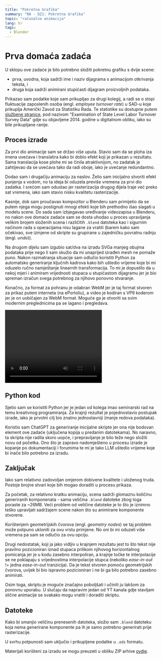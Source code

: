 ```yaml
---
title: "Pokretna Grafika"
summary: "RA - DZ1: Pokretna Grafika"
topic: "računalna animacija"
lang: hr
tags:
  - Blender
---
```


# Prva domaća zadaća

U sklopu ove zadaće je bilo potrebno složiti pokretnu grafiku s dvije scene:
- prva, uvodna, koja sadrži ime i naziv dijagrama s animacijom otkrivanja teksta, i
- druga koja sadrži animirani stupićasti dijagram proizvoljnih podataka.

Prikazao sam podatke koje sam prikupljao za drugi kolegij, a radi se o stopi
fluktuacije zaposlenih osoba (engl. _employee turnover rate_) u SAD-u koje
prikuplja Američki Zavod za Statistiku Rada. Te statistike su dostupne putem
[službene stranice](https://www.bls.gov/opub/mlr/2014/article/examination-of-state-level-labor-turnover-survey-data.htm),
pod nazivom "Examination of State Level Labor Turnover Survey Data" gdje su
objavljene 2014. godine u digitalnom obliku, iako su bile prikupljane ranije.

## Proces izrade

Za prvi dio animacije sam se držao više uputa. Stavio sam da se ploha iza imena
uvećava i translatira kako bi dobio efekt koji je prikazan u rezultatu. Sama
translacija kose plohe mi se činila atraktivnijom, no zadatak je zahtijevao da se
uvećava tako da radi oboje, iako je uvećanje redundantno.

Dodao sam i drugačiju animaciju za naslov. Želio sam inicijalno stvoriti efekt
punjenja s vodom, no ta ideja bi oduzela previše vremena za prvi dio zadatka. I
srećom sam odustao jer rasterizacija drugog dijela traje već preko sat vremena,
iako sam stavio nisku kvalitetu rasterizacije.

Kasnije, dok sam proučavao kompozitor u Blenderu sam primijetio da se putem njega
mogu postignuti mnogi efekti koje bih prethodno išao slagati u modelu scene. Do
sada sam izbjegavao uređivanje videozapisa u Blenderu, no nakon ove domaće
zadaće sam se dosta uhodao u proces upravljanja velikim brojem složenih scena i
različitih `.blend` datoteka kao i sigurnim načinom rada s operacijama nisu
lagane za vratiti (barem kako sam očekivao, sve izmjene od skripte su grupirane
u zajedničku povratnu radnju (engl. _undo_)).

Na drugom dijelu sam izgubio sat/dva na izradu SVGa manjeg obujma podataka
prije nego li sam skužio da mi unaprijed izrađen mesh ne pomaže puno. Nakon
razmatranja situacije sam odlučio koristiti Python za automatsko generiranje
ključnih kadrova kako bih uštedio vrijeme koje bi mi oduzelo ručno namještanje
linearnih transformacija. To mi je dopustilo da u nekoj mjeri i animiram
vrijednosti stupaca u stupićastom dijagramu jer je bio spreman izračun svega
potrebnog za njihovo ponovno stvaranje.

Konačno, za format za pohranu je odabran WebM jer je taj format stvoren za
prikaz putem interneta (na ePortoliu), a video je kodiran s VP9 koderom jer je
on uobičajen za WebM format. Moguće ga je otvoriti sa svim modernim
preglednicima pa se lagano i pregledava.

<video width="320" height="240" controls>
    <source src="https://caellian.github.io/blog/2025/ra_blender_motion_graphics/render.webm" type="video/webm">
    <source src="https://caellian.github.io/blog/2025/ra_blender_motion_graphics/render.mp4" type="video/mp4">
</video>

## Python kod

Sjetio sam se koristiti Python jer je jedan od kolega imao seminarski rad na
temu kreativnog programiranja. Za krajnji rezultat je pojednostavio postupak
izrade, iako je prvotni cilj bio znatno jednostavniji (manje redova podataka).

Koristio sam ChatGPT za generiranje inicijalne skripte jer ona nije bodovan
element ove zadaće (uključena kopija u predanim datotekama). No naravno, ta
skripta nije radila skoro uopće, i prepravljanje je bilo teže nego složiti novu
od početka. Ono što je zapravo nadomješteno u procesu izrade je kopanje po
dokumentaciji i forumima te mi je tako LLM uštedio vrijeme koje bi inače bilo
potrebno za izradu.

## Zaključak

Iako sam relativno zadovoljan omjerom dobivene kvalitete i uloženog truda.
Postoje brojne stvari koje bih mogao doraditi u procesu prikaza.

Za početak, za relativno kratku animaciju, scena sadrži glomaznu količinu
generiranih komponenata - sama veličina `.blend` datoteke zbog toga poraste za
~26MB. Veći problem od veličine datoteke je to što je iznimno teško upravljati
sadržajem scene nakon što su animirane komponente stvorene.

Korištenjem geometrijskih čvorova (engl. _geometry nodes_) se taj problem može
potpuno ukloniti za ovu vrstu primjene. No oni bi mi oduzeli više vremena pa sam
se odlučio za ovu opciju.

Drugi nedostatak, koji ja jako vidljiv u krajnjem rezultatu jest to što tekst
nije pravilno pozicioniran iznad stupaca prilikom njihovog horizontalnog
pomicanja jer je u kodu zasebno interpoliran, a krajnje točke te interpolacije
se ne poklapaju s vrijednostima interpolacije stupca (nekoliko _ease-in-out_ !=
jedna _ease-in-out_ tranzicija). Da je tekst stvoren pomoću geometrijskih
čvorova, uvijek bi bio ispravno pozicioniran i ne bi ga bilo potrebno zasebno
animirati.

Osim toga, skriptu je moguće značajno poboljšati i učiniti ju lakšom za
ponovnu uporabu. U slučaju da napravim jedan od YT kanala gdje stavljam slične
animacije se svakako mogu vratiti i doraditi skriptu.

## Datoteke

Kako bi smanjio veličinu prenesenih datoteka, složio sam `.blend` datoteku koja
nema generirane komponente pa ih je samo potrebno generirati prije
rasterizacije.

U svrhu potpunosti sam uključio i prikupljene podatke u `.ods` formatu.

Materijali korišteni za izradu se mogu preuzeti u obliku ZIP arhive
[ovdje](./materials.zip).
